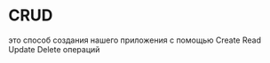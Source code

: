 # CRUD
это способ создания нашего приложения с помощью Create Read Update Delete операций                                                               